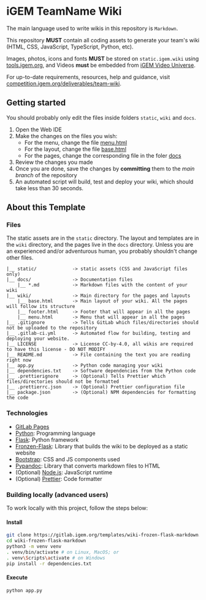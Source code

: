 # iGEM TeamName Wiki

The main language used to write wikis in this repository is `Markdown`.

This repository **MUST** contain all coding assets to generate your team's wiki
(HTML, CSS, JavaScript, TypeScript, Python, etc).

Images, photos, icons and fonts **MUST** be stored on `static.igem.wiki` using
[tools.igem.org](https://tools.igem.org), and Videos **must** be embedded
from [iGEM Video Universe](https://video.igem.org).

For up-to-date requirements, resources, help and guidance, visit
[competition.igem.org/deliverables/team-wiki](https://competition.igem.org/deliverables/team-wiki).

## Getting started

You should probably only edit the files inside folders `static`, `wiki` and
`docs`.

1. Open the Web IDE
2. Make the changes on the files you wish:
    - For the menu, change the file [menu.html](wiki/menu.html)
    - For the layout, change the file [base.html](wiki/base.html)
    - For the pages, change the corresponding file in the foler [docs](docs)
3. Review the changes you made
4. Once you are done, save the changes by **committing** them to the _main branch_ of the repository
5. An automated script will build, test and deploy your wiki, which should take
   less than 30 seconds.

## About this Template

### Files

The static assets are in the `static` directory. The layout and templates are in
the `wiki` directory, and the pages live in the `docs` directory. Unless you are
an experienced and/or adventurous human, you probably shouldn't change other
files.

    |__ static/             -> static assets (CSS and JavaScript files only)
    |__ docs/               -> Documentation files
        |__ *.md            -> Markdown files with the content of your wiki
    |__ wiki/               -> Main directory for the pages and layouts
        |__ base.html       -> Main layout of your wiki. All the pages will follow its structure
        |__ footer.html     -> Footer that will appear in all the pages
        |__ menu.html       -> Menu that will appear in all the pages
    |__ .gitignore          -> Tells GitLab which files/directories should not be uploaded to the repository
    |__ .gitlab-ci.yml      -> Automated flow for building, testing and deploying your website.
    |__ LICENSE             -> License CC-by-4.0, all wikis are required to have this license - DO NOT MODIFY
    |__ README.md           -> File containing the text you are reading right now
    |__ app.py              -> Python code managing your wiki
    |__ dependencies.txt    -> Software dependencies from the Python code
    |__ .prettierignore     -> (Optional) Tells Prettier which files/directories should not be formatted
    |__ .prettierrc.json    -> (Optional) Prettier configuration file
    |__ package.json        -> (Optional) NPM dependencies for formatting the code

### Technologies

- [GitLab Pages](https://docs.gitlab.com/ee/user/project/pages/)
- [Python](https://www.python.org): Programming language
- [Flask](https://palletsprojects.com/p/flask/): Python framework
- [Fronzen-Flask](https://pythonhosted.org/Frozen-Flask): Library that builds
  the wiki to be deployed as a static website
- [Bootstrap](https://getbootstrap.com/docs/5.0/components): CSS and JS
  components used
- [Pypandoc](https://pypi.org/project/pypandoc-binary): Library that converts
  markdown files to HTML
- (Optional) [Node.js](https://nodejs.org): JavaScript runtime
- (Optional) [Prettier](https://prettier.io): Code formatter

### Building locally (advanced users)

To work locally with this project, follow the steps below:

#### Install

```bash
git clone https://gitlab.igem.org/templates/wiki-frozen-flask-markdown.git
cd wiki-frozen-flask-markdown
python3 -m venv venv
. venv/bin/activate # on Linux, MacOS; or
. venv\Scripts\activate # on Windows
pip install -r dependencies.txt
```

#### Execute

```bash
python app.py
```
